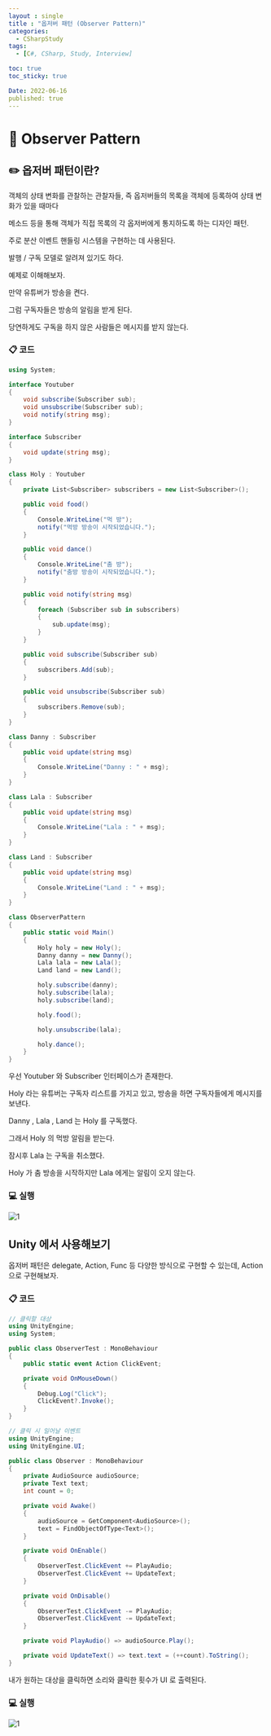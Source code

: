 ```yaml
---
layout : single
title : "옵저버 패턴 (Observer Pattern)"
categories:
  - CSharpStudy
tags:
  - [C#, CSharp, Study, Interview]

toc: true
toc_sticky: true

Date: 2022-06-16
published: true
---
```


# 📌 Observer Pattern

## ✏️ 옵저버 패턴이란?
객체의 상태 변화를 관찰하는 관찰자들, 즉 옵저버들의 목록을 객체에 등록하여 상태 변화가 있을 때마다

메소드 등을 통해 객체가 직접 목록의 각 옵저버에게 통지하도록 하는 디자인 패턴.

주로 분산 이벤트 핸들링 시스템을 구현하는 데 사용된다.

발행 / 구독 모델로 알려져 있기도 하다.

예제로 이해해보자.

만약 유튜버가 방송을 켠다.

그럼 구독자들은 방송의 알림을 받게 된다.

당연하게도 구독을 하지 않은 사람들은 메시지를 받지 않는다.

### 📋 코드

```cs
using System;

interface Youtuber
{
    void subscribe(Subscriber sub);
    void unsubscribe(Subscriber sub);
    void notify(string msg);
}

interface Subscriber
{
    void update(string msg);
}

class Holy : Youtuber
{
    private List<Subscriber> subscribers = new List<Subscriber>();

    public void food()
    {
        Console.WriteLine("먹 방");
        notify("먹방 방송이 시작되었습니다.");
    }

    public void dance()
    {
        Console.WriteLine("춤 방");
        notify("춤방 방송이 시작되었습니다.");
    }

    public void notify(string msg)
    {
        foreach (Subscriber sub in subscribers)
        {
            sub.update(msg);
        }
    }

    public void subscribe(Subscriber sub)
    {
        subscribers.Add(sub);
    }

    public void unsubscribe(Subscriber sub)
    {
        subscribers.Remove(sub);
    }
}

class Danny : Subscriber
{
    public void update(string msg)
    {
        Console.WriteLine("Danny : " + msg);
    }
}

class Lala : Subscriber
{
    public void update(string msg)
    {
        Console.WriteLine("Lala : " + msg);
    }
}

class Land : Subscriber
{
    public void update(string msg)
    {
        Console.WriteLine("Land : " + msg);
    }
}

class ObserverPattern
{
    public static void Main()
    {
        Holy holy = new Holy();
        Danny danny = new Danny();
        Lala lala = new Lala();
        Land land = new Land();

        holy.subscribe(danny);
        holy.subscribe(lala);
        holy.subscribe(land);

        holy.food();

        holy.unsubscribe(lala);

        holy.dance();
    }
}
```

우선 Youtuber 와 Subscriber 인터페이스가 존재한다.

Holy 라는 유튜버는 구독자 리스트를 가지고 있고, 방송을 하면 구독자들에게 메시지를 보낸다.

Danny , Lala , Land 는 Holy 를 구독했다.

그래서 Holy 의 먹방 알림을 받는다.

잠시후 Lala 는 구독을 취소했다.

Holy 가 춤 방송을 시작하지만 Lala 에게는 알림이 오지 않는다.

### 💻 실행

![1](https://user-images.githubusercontent.com/87271529/173989335-84554060-c934-457e-82e8-51d7f8efcce7.png)

## Unity 에서 사용해보기
옵저버 패턴은 delegate, Action, Func 등 다양한 방식으로 구현할 수 있는데, Action 으로 구현해보자.

### 📋 코드

```cs
// 클릭할 대상
using UnityEngine;
using System;

public class ObserverTest : MonoBehaviour
{
    public static event Action ClickEvent;

    private void OnMouseDown()
    {
        Debug.Log("Click");
        ClickEvent?.Invoke();
    }
}
```

```cs
// 클릭 시 일어날 이벤트
using UnityEngine;
using UnityEngine.UI;

public class Observer : MonoBehaviour
{
    private AudioSource audioSource;
    private Text text;
    int count = 0;

    private void Awake()
    {
        audioSource = GetComponent<AudioSource>();
        text = FindObjectOfType<Text>();
    }

    private void OnEnable()
    {
        ObserverTest.ClickEvent += PlayAudio;
        ObserverTest.ClickEvent += UpdateText;
    }

    private void OnDisable()
    {
        ObserverTest.ClickEvent -= PlayAudio;
        ObserverTest.ClickEvent -= UpdateText;
    }

    private void PlayAudio() => audioSource.Play();

    private void UpdateText() => text.text = (++count).ToString();
}

```

내가 원하는 대상을 클릭하면 소리와 클릭한 횟수가 UI 로 출력된다.

### 💻 실행

![1](https://user-images.githubusercontent.com/87271529/173992323-97aae658-48cf-47e8-8094-9dac3a264788.gif)
